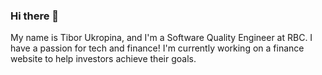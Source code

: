 ### Hi there 👋

My name is Tibor Ukropina, and I'm a Software Quality Engineer at RBC. I have a passion for tech and finance! I'm currently working on a finance website to help investors achieve their goals.
